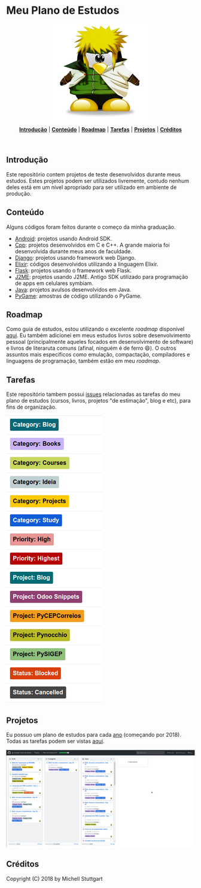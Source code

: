 # Meu Plano de Estudos

<p align="center">
<a name="top" href="https://github.com/mstuttgart/plano-de-estudos"><img src="./img/tux.png"></a>
</p>

<p align="center">
<b><a href="#introdução">Introdução</a></b>
|
<b><a href="#conteúdo">Conteúdo</a></b>
|
<b><a href="#roadmap">Roadmap</a></b>
|
<b><a href="#tarefas">Tarefas</a></b>
|
<b><a href="#projetos">Projetos</a></b>
|
<b><a href="#créditos">Créditos</a></b>
</p>

<br>

## Introdução

Este repositório contem projetos de teste desenvolvidos durante meus estudos. Estes projetos podem ser utilizados livremente, contudo nenhum deles está em um nível apropriado para ser utilizado em ambiente de produção.

## Conteúdo

Alguns códigos foram feitos durante o começo da minha graduação. 

* [Android](https://github.com/mstuttgart/plano-de-estudos/tree/master/android): projetos usando Android SDK.
* [Cpp](https://github.com/mstuttgart/plano-de-estudos/tree/master/c%2B%2B): projetos desenvolvidos em C e C++. A grande maioria foi desenvolvida durante meus anos de faculdade.
* [Django](https://github.com/mstuttgart/plano-de-estudos/tree/master/django): projetos usando framework web Django.
* [Elixir](https://github.com/mstuttgart/plano-de-estudos/tree/master/elixir): códigos desenvolvidos utilizando a linguagem Elixir.
* [Flask](https://github.com/mstuttgart/plano-de-estudos/tree/master/flask): projetos usando o framework web Flask.
* [J2ME](https://github.com/mstuttgart/plano-de-estudos/tree/master/j2me): projetos usando J2ME. Antigo SDK utilizado para programação de apps em celulares symbiam.
* [Java](https://github.com/mstuttgart/plano-de-estudos/tree/master/java): projetos avulsos desenvolvidos em Java.
* [PyGame](https://github.com/mstuttgart/plano-de-estudos/tree/master/pygame): amostras de código utilizando o PyGame.

## Roadmap

Como guia de estudos, estou utilizando o excelente *roadmap* disponível [aqui](https://github.com/kamranahmedse/developer-roadmap). Eu também adicionei em meus estudos livros sobre desenvolvimento pessoal (principalmente aqueles focados em desenvolvimento de software) e livros de literaruta comuns (afinal, ninguém é de ferro :smile:). O outros assuntos mais específicos como emulação, compactação, compiladores e linguagens de programação, também estão em meu *roadmap*.

## Tarefas

Este repositório tambem possui [issues](https://github.com/mstuttgart/plano-de-estudos/issues) relacionadas as tarefas do meu plano de estudos (cursos, livros, projetos "de estimação", blog e etc), para fins de organização. 

![](./img/labels.png)

## Projetos

Eu possuo um plano de estudos para cada [ano](https://github.com/mstuttgart/plano-de-estudos/projects) (começando por 2018). Todas as tarefas podem ser vistas [aqui](https://github.com/mstuttgart/plano-de-estudos/projects/1?fullscreen=true).

![](./img/projetos.png)

## Créditos

Copyright (C) 2018 by Michell Stuttgart
